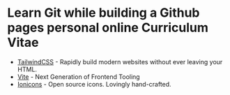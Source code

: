 # Learn Git while building a Github pages personal online Curriculum Vitae 

- [TailwindCSS](https://tailwindcss.com/) - Rapidly build modern websites without ever leaving your HTML.
- [Vite](https://vitejs.dev/) - Next Generation of Frontend Tooling
- [Ionicons](https://ionic.io/ionicons) - Open source icons. Lovingly hand-crafted.

